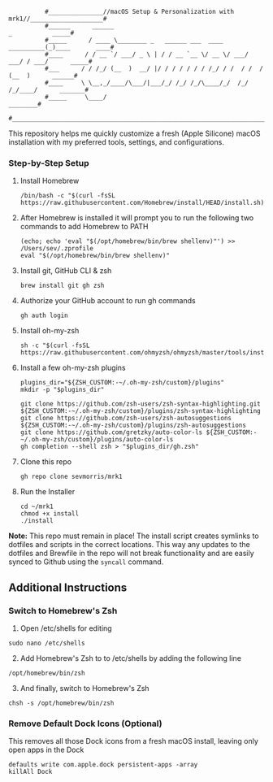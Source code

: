 ```
          #_______________//macOS Setup & Personalization with mrk1//____________________#
          #______      ______                                           _           _____#
          #_____      / ____ \________ _   ______ ___  ____  __________(_)____       ____#
          #____      / / __ `/ ___/ _ \ | / / __ `__ \/ __ \/ ___/ ___/ / ___/      _____#
          #___      / / /_/ (__  )  __/ |/ / / / / / / /_/ / /  / /  / (__  )      ______#
          #____     \ \__,_/____/\___/|___/_/ /_/ /_/\____/_/  /_/  /_/____/      _______#
          #_____     \____/                                                      ________#
          #______________________________________________________________________________#
```

This repository helps me quickly customize a fresh (Apple Silicone) macOS installation with my preferred tools, settings, and configurations.


### Step-by-Step Setup

1. Install Homebrew
   ```
   /bin/bash -c "$(curl -fsSL https://raw.githubusercontent.com/Homebrew/install/HEAD/install.sh)"
   ```

2. After Homebrew is installed it will prompt you to run the following two commands to add Homebrew to PATH
   ```
   (echo; echo 'eval "$(/opt/homebrew/bin/brew shellenv)"') >> /Users/sev/.zprofile
   eval "$(/opt/homebrew/bin/brew shellenv)"
   ```

3. Install git, GitHub CLI & zsh
   ```
   brew install git gh zsh
   ```

4. Authorize your GitHub account to run gh commands
   ```
   gh auth login
   ```

5. Install oh-my-zsh
   ```
   sh -c "$(curl -fsSL https://raw.githubusercontent.com/ohmyzsh/ohmyzsh/master/tools/install.sh)"
   ```

6. Install a few oh-my-zsh plugins
   ```
   plugins_dir="${ZSH_CUSTOM:-~/.oh-my-zsh/custom}/plugins"
   mkdir -p "$plugins_dir"

   git clone https://github.com/zsh-users/zsh-syntax-highlighting.git ${ZSH_CUSTOM:-~/.oh-my-zsh/custom}/plugins/zsh-syntax-highlighting
   git clone https://github.com/zsh-users/zsh-autosuggestions ${ZSH_CUSTOM:-~/.oh-my-zsh/custom}/plugins/zsh-autosuggestions
   git clone https://github.com/gretzky/auto-color-ls ${ZSH_CUSTOM:-~/.oh-my-zsh/custom}/plugins/auto-color-ls
   gh completion --shell zsh > "$plugins_dir/gh.zsh"
   ```

7. Clone this repo
   ```
   gh repo clone sevmorris/mrk1
   ```

8. Run the Installer
   ```
   cd ~/mrk1
   chmod +x install
   ./install
   ```  

**Note:** This repo must remain in place! The install script creates symlinks to dotfiles and scripts in the correct locations. This way any updates to the dotfiles and Brewfile in the repo will not break functionality and are easily synced to Github using the `syncall` command.

## Additional Instructions

### Switch to Homebrew's Zsh

  1. Open /etc/shells for editing
  ```
  sudo nano /etc/shells
  ```

  2. Add Homebrew's Zsh to to /etc/shells by adding the following line
  ```
  /opt/homebrew/bin/zsh
  ```

  3. And finally, switch to Homebrew's Zsh
  ```
  chsh -s /opt/homebrew/bin/zsh
  ```

### Remove Default Dock Icons (Optional)

  This removes all those Dock icons from a fresh macOS install, leaving only open apps in the Dock
  ```
  defaults write com.apple.dock persistent-apps -array
  killAll Dock
  ```
